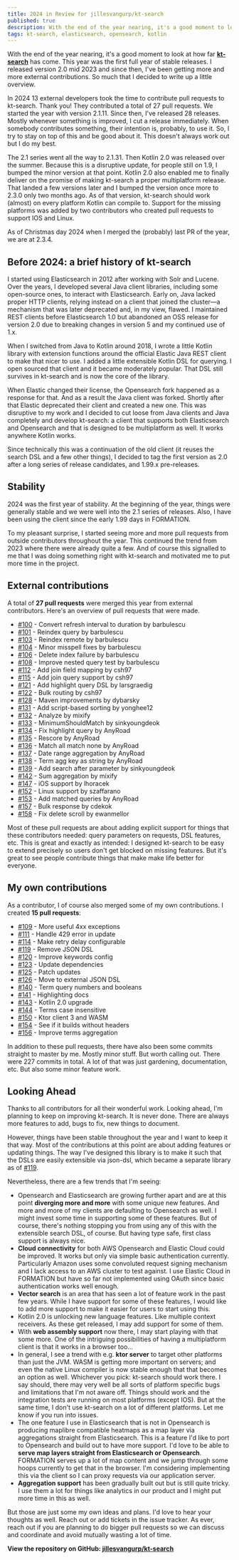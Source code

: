 ```yaml
---
title: 2024 in Review for jillesvangurp/kt-search
published: true
description: With the end of the year nearing, it's a good moment to look at how far kt-search has come.
tags: kt-search, elasticsearch, opensearch, kotlin
---
```


With the end of the year nearing, it's a good moment to look at how far **[kt-search](https://github.com/jillesvangurp/kt-search)** has come. This year was the first full year of stable releases. I released version 2.0 mid 2023 and since then, I've been getting more and more external contributions. So much that I decided to write up a little overview.

In 2024 13 external developers took the time to contribute pull requests to kt-search. Thank you! They contributed a total of 27 pull requests. We started the year with version 2.1.11. Since then, I've released 28 releases. Mostly whenever something is improved, I cut a release immediately. When somebody contributes something, their intention is, probably, to use it. So, I try to stay on top of this and be good about it. This doesn't always work out but I do my best.

The 2.1 series went all the way to 2.1.31. Then Kotlin 2.0 was released over the summer. Because this is a disruptive update, for people still on 1.9, I bumped the minor version at that point. Kotlin 2.0 also enabled me to finally deliver on the promise of making kt-search a proper multiplatform release. That landed a few versions later and I bumped the version once more to 2.3.0 only two months ago. As of that version, kt-search should work (almost) on every platform Kotlin can compile to. Support for the missing platforms was added by two contributors who created pull requests to support IOS and Linux.

As of Christmas day 2024 when I merged the (probably) last PR of the year, we are at 2.3.4.

## Before 2024: a brief history of kt-search

I started using Elasticsearch in 2012 after working with Solr and Lucene. Over the years, I developed several Java client libraries, including some open-source ones, to interact with Elasticsearch. Early on, Java lacked proper HTTP clients, relying instead on a client that joined the cluster—a mechanism that was later deprecated and, in my view, flawed. I maintained REST clients before Elasticsearch 1.0 but abandoned an OSS release for version 2.0 due to breaking changes in version 5 and my continued use of 1.x.

When I switched from Java to Kotlin around 2018, I wrote a little Kotlin library with extension functions around the official Elastic Java REST client to make that nicer to use. I added a little extensible Kotlin DSL for querying. I open sourced that client and it became moderately popular. That DSL still survives in kt-search and is now the core of the library.

When Elastic changed their license, the Opensearch fork happened as a response for that. And as a result the Java client was forked. Shortly after that Elastic deprecated their client and created a new one. This was disruptive to my work and I decided to cut loose from Java clients and Java completely and develop kt-search: a client that supports both Elasticsearch and Opensearch and that is designed to be multiplatform as well. It works anywhere Kotlin works.

Since technically this was a continuation of the old client (it reuses the search DSL and a few other things), I decided to tag the first version as 2.0 after a long series of release candidates, and 1.99.x pre-releases.

## Stability

2024 was the first year of stability. At the beginning of the year, things were generally stable and we were well into the 2.1 series of releases. Also, I have been using the client since the early 1.99 days in FORMATION.

To my pleasant surprise, I started seeing more and more pull requests from outside contributors throughout the year. This continued the trend from 2023 where there were already quite a few. And of course this signalled to me that I was doing something right with kt-search and motivated me to put more time in the project.

## External contributions

A total of **27 pull requests** were merged this year from external contributors. Here's an overview of pull requests that were made.

- [#100](https://github.com/jillesvangurp/kt-search/pull/100) - Convert refresh interval to duration by barbulescu
- [#101](https://github.com/jillesvangurp/kt-search/pull/101) - Reindex query by barbulescu
- [#103](https://github.com/jillesvangurp/kt-search/pull/103) - Reindex remote by barbulescu
- [#104](https://github.com/jillesvangurp/kt-search/pull/104) - Minor misspell fixes by barbulescu
- [#106](https://github.com/jillesvangurp/kt-search/pull/106) - Delete index failure by barbulescu
- [#108](https://github.com/jillesvangurp/kt-search/pull/108) - Improve nested query test by barbulescu
- [#112](https://github.com/jillesvangurp/kt-search/pull/112) - Add join field mapping by csh97
- [#115](https://github.com/jillesvangurp/kt-search/pull/115) - Add join query support by csh97
- [#121](https://github.com/jillesvangurp/kt-search/pull/121) - Add highlight query DSL by larsgraedig
- [#122](https://github.com/jillesvangurp/kt-search/pull/122) - Bulk routing by csh97
- [#128](https://github.com/jillesvangurp/kt-search/pull/128) - Maven improvements by dybarsky
- [#131](https://github.com/jillesvangurp/kt-search/pull/131) - Add script-based sorting by yonghee12
- [#132](https://github.com/jillesvangurp/kt-search/pull/132) - Analyze by mixify
- [#133](https://github.com/jillesvangurp/kt-search/pull/133) - MinimumShouldMatch by sinkyoungdeok
- [#134](https://github.com/jillesvangurp/kt-search/pull/134) - Fix highlight query by AnyRoad
- [#135](https://github.com/jillesvangurp/kt-search/pull/135) - Rescore by AnyRoad
- [#136](https://github.com/jillesvangurp/kt-search/pull/136) - Match all match none by AnyRoad
- [#137](https://github.com/jillesvangurp/kt-search/pull/137) - Date range aggregation by AnyRoad
- [#138](https://github.com/jillesvangurp/kt-search/pull/138) - Term agg key as string by AnyRoad
- [#139](https://github.com/jillesvangurp/kt-search/pull/139) - Add search after parameter by sinkyoungdeok
- [#142](https://github.com/jillesvangurp/kt-search/pull/142) - Sum aggregation by mixify
- [#147](https://github.com/jillesvangurp/kt-search/pull/147) - iOS support by lhoracek
- [#152](https://github.com/jillesvangurp/kt-search/pull/152) - Linux support by szaffarano
- [#153](https://github.com/jillesvangurp/kt-search/pull/153) - Add matched queries by AnyRoad
- [#157](https://github.com/jillesvangurp/kt-search/pull/157) - Bulk response by cdekok
- [#158](https://github.com/jillesvangurp/kt-search/pull/158) - Fix delete scroll by ewanmellor

Most of these pull requests are about adding explicit support for things that these contributors needed: query parameters on requests, DSL features, etc. This is great and exactly as intended: I designed kt-search to be easy to extend precisely so users don't get blocked on missing features. But it's great to see people contribute things that make make life better for everyone.

## My own contributions

As a contributor, I of course also merged some of my own contributions. I created **15 pull requests**:

- [#109](https://github.com/jillesvangurp/kt-search/pull/109) - More useful 4xx exceptions
- [#111](https://github.com/jillesvangurp/kt-search/pull/111) - Handle 429 error in update
- [#114](https://github.com/jillesvangurp/kt-search/pull/114) - Make retry delay configurable
- [#119](https://github.com/jillesvangurp/kt-search/pull/119) - Remove JSON DSL
- [#120](https://github.com/jillesvangurp/kt-search/pull/120) - Improve keywords config
- [#123](https://github.com/jillesvangurp/kt-search/pull/123) - Update dependencies
- [#125](https://github.com/jillesvangurp/kt-search/pull/125) - Patch updates
- [#126](https://github.com/jillesvangurp/kt-search/pull/126) - Move to external JSON DSL
- [#140](https://github.com/jillesvangurp/kt-search/pull/140) - Term query numbers and booleans
- [#141](https://github.com/jillesvangurp/kt-search/pull/141) - Highlighting docs
- [#143](https://github.com/jillesvangurp/kt-search/pull/143) - Kotlin 2.0 upgrade
- [#144](https://github.com/jillesvangurp/kt-search/pull/144) - Terms case insensitive
- [#150](https://github.com/jillesvangurp/kt-search/pull/150) - Ktor client 3 and WASM
- [#154](https://github.com/jillesvangurp/kt-search/pull/154) - See if it builds without headers
- [#156](https://github.com/jillesvangurp/kt-search/pull/156) - Improve terms aggregation

In addition to these pull requests, there have also been some commits straight to master by me. Mostly minor stuff. But worth calling out. There were 227 commits in total. A lot of that was just gardening, documentation, etc. But also some minor feature work.

## Looking Ahead

Thanks to all contributors for all their wonderful work. Looking ahead, I'm planning to keep on improving kt-search. It is never done. There are always more features to add, bugs to fix, new things to document.

However, things have been stable throughout the year and I want to keep it that way. Most of the contributions at this point are about adding features or updating things. The way I've designed this library is to make it such that the DSLs are easily extensible via json-dsl, which became a separate library as of [#119](https://github.com/jillesvangurp/kt-search/pull/119).

Nevertheless, there are a few trends that I'm seeing:

- Opensearch and Elasticsearch are growing further apart and are at this point **diverging more and more** with some unique new features. And more and more of my clients are defaulting to Opensearch as well. I might invest some time in supporting some of these features. But of course, there's nothing stopping you from using any of this with the extensible search DSL, of course. But having type safe, first class support is always nice.
- **Cloud connectivity** for both AWS Opensearch and Elastic Cloud could be improved. It works but only via simple basic authentication currently. Particularly Amazon uses some convoluted request signing mechanism and I lack access to an AWS cluster to test against. I use Elastic Cloud in FORMATION but have so far not implemented using OAuth since basic authentication works well enough.
- **Vector search** is an area that has seen a lot of feature work in the past few years. While I have support for some of these features, I would like to add more support to make it easier for users to start using this.
- Kotlin 2.0 is unlocking new language features. Like multiple context receivers. As these get released, I may add support for some of them.
- With **web assembly support** now there, I may start playing with that some more. One of the intriguing possibilities of having a multiplatform client is that it works in a browser too...
- In general, I see a trend with e.g. **ktor server** to target other platforms than just the JVM. WASM is getting more important on servers; and even the native Linux compiler is now stable enough that that becomes an option as well. Whichever you pick: kt-search should work there. I say should, there may very well be all sorts of platform specific bugs and limitations that I'm not aware off. Things should work and the integration tests are running on most platforms (except IOS). But at the same time, I don't use kt-search on a lot of different platforms. Let me know if you run into issues.
- The one feature I use in Elasticsearch that is not in Opensearch is producing maplibre compatible heatmaps as a map layer via aggregations straight from Elasticsearch. This is a feature I'd like to port to Opensearch and build out to have more support. I'd love to be able to **serve map layers straight from Elasticsearch or Opensearch**. FORMATION serves up a lot of map content and we jump through some hoops currently to get that in the browser. I'm considering implementing this via the client so I can proxy requests via our application server.
- **Aggregation support** has been gradually built out but is still quite tricky. I use them a lot for things like analytics in our product and I might put more time in this as well.

But those are just some my own ideas and plans. I'd love to hear your thoughts as well. Reach out or add tickets in the issue tracker. As ever, reach out if you are planning to do bigger pull requests so we can discuss and coordinate and avoid mutually wasting a lot of time.

**View the repository on GitHub: [jillesvangurp/kt-search](https://github.com/jillesvangurp/kt-search)**